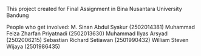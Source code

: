 This project created for Final Assignment in Bina Nusantara University Bandung

People who get involved:
M. Sinan Abdul Syakur (2502014381)
Muhammad Feiza Zharfan Priyatnadi (2502013630)
Muhammad Ilyas Arsyad (2502006215)
Sebastian Richard Setiawan (2501990432)
William Steven Wijaya (2501986435)

